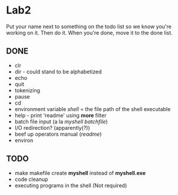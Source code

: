 # Lab2
Put your name next to something on the todo list so we know you're working on it. Then do it. When you're done, move it to the done list.

## DONE
- clr
- dir - could stand to be alphabetized
- echo
- quit
- tokenizing
- pause
- cd
- environment variable *shell* = the file path of the shell executable
- help - print 'readme' using **more** filter
- batch file input (a la *myshell batchfile*)
- I/O redirection? (apparently(?))
- beef up operators manual (*readme*)
- environ 

## TODO

- make makefile create **myshell** instead of **myshell.exe**
- code cleanup
- executing programs in the shell (Not required)

